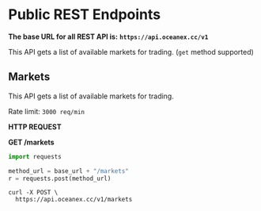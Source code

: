 # Public REST Endpoints

**The base URL for all REST API is:**
**`https://api.oceanex.cc/v1`**

This API gets a list of available markets for trading. (`get` method supported)



## Markets
This API gets a list of available markets for trading.

Rate limit: `3000 req/min`

**HTTP REQUEST**

**GET /markets**



```python
import requests

method_url = base_url + "/markets"
r = requests.post(method_url)
```

```shell
curl -X POST \
  https://api.oceanex.cc/v1/markets
```
